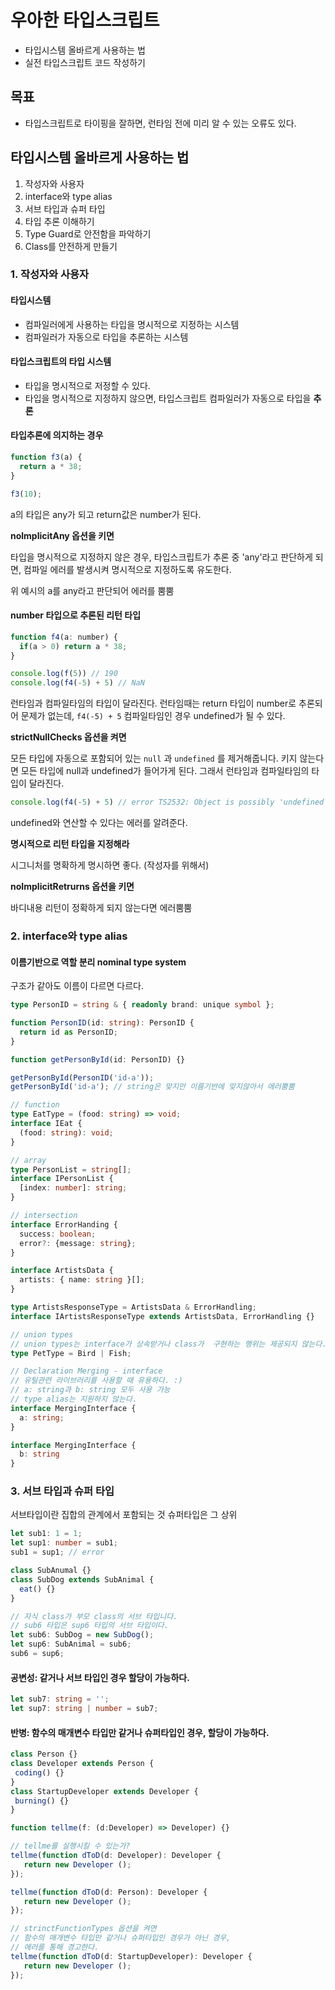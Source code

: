 # 우아한 타입스크립트

* 타입시스템 올바르게 사용하는 법
* 실전 타입스크립트 코드 작성하기

## 목표

* 타입스크립트로 타이핑을 잘하면, 런타임 전에 미리 알 수 있는 오류도 있다.

## 타입시스템 올바르게 사용하는 법

1. 작성자와 사용자
2. interface와 type alias
3. 서브 타입과 슈퍼 타입
4. 타입 추론 이해하기
5. Type Guard로 안전함을 파악하기
6. Class를 안전하게 만들기

### 1. 작성자와 사용자

#### 타입시스템

* 컴파일러에게 사용하는 타입을 명시적으로 지정하는 시스템
* 컴파일러가 자동으로 타입을 추론하는 시스템

#### 타입스크립트의 타입 시스템

* 타입을 명시적으로 저정할 수 있다.
* 타입을 명시적으로 지정하지 않으면, 타입스크립트 컴파일러가 자동으로 타입을 **추론**

#### 타입추론에 의지하는 경우

```js
function f3(a) {
  return a * 38;
}

f3(10);
```

a의 타입은 any가 되고 return값은 number가 된다.

**nolmplicitAny 옵션을 키면**

타입을 명시적으로 지정하지 않은 경우, 타입스크립트가 추론 중 'any'라고 판단하게 되면, 
컴파일 에러를 발생시켜 명시적으로 지정하도록 유도한다.

위 예시의 a를 any라고 판단되어 에러를 뿜뿜

#### number 타입으로 추론된 리턴 타입

```js
function f4(a: number) {
  if(a > 0) return a * 38;
}

console.log(f(5)) // 190
console.log(f4(-5) + 5) // NaN 
```

런타임과 컴파일타임의 타입이 달라진다. 
런타임때는 return 타입이 number로 추론되어 문제가 없는데,  `f4(-5) + 5` 컴파일타임인 경우 undefined가 될 수 있다.

**strictNullChecks 옵션을 켜면**

모든 타입에 자동으로 포함되어 있는 `null` 과 `undefined` 를 제거해줍니다.
키지 않는다면 모든 타입에 null과 undefined가 들어가게 된다. 그래서 런타임과 컴파일타임의 타입이 달라진다.

```js
console.log(f4(-5) + 5) // error TS2532: Object is possibly 'undefined'.
```

undefined와 연산할 수 있다는 에러를 알려준다.

**명시적으로 리턴 타입을 지정해라** 

시그니처를 명확하게 명시하면 좋다. (작성자를 위해서)

**noImplicitRetrurns 옵션을 키면**

바디내용 리턴이 정확하게 되지 않는다면 에러뿜뿜  

### 2. interface와 type alias

#### 이름기반으로 역할 분리 nominal type system

구조가 같아도 이름이 다르면 다르다.

```ts
type PersonID = string & { readonly brand: unique symbol };

function PersonID(id: string): PersonID {
  return id as PersonID;
}

function getPersonById(id: PersonID) {}

getPersonById(PersonID('id-a'));
getPersonById('id-a'); // string은 맞지만 이름기반에 맞지않아서 에러뿜뿜
```

```ts
// function
type EatType = (food: string) => void;
interface IEat {
  (food: string): void;
}

// array
type PersonList = string[];
interface IPersonList {
  [index: number]: string;
}

// intersection
interface ErrorHanding {
  success: boolean;
  error?: {message: string};
}

interface ArtistsData {
  artists: { name: string }[];
}

type ArtistsResponseType = ArtistsData & ErrorHandling;
interface IArtistsResponseType extends ArtistsData, ErrorHandling {}

// union types
// union types는 interface가 상속받거나 class가  구현하는 행위는 제공되지 않는다.
type PetType = Bird | Fish; 

// Declaration Merging - interface
// 유틸관련 라이브러리를 사용할 때 유용하다. :) 
// a: string과 b: string 모두 사용 가능 
// type alias는 지원하지 않는다.
interface MergingInterface {
  a: string;
}

interface MergingInterface {
  b: string
}
```

### 3. 서브 타입과 슈퍼 타입

서브타입이란 집합의 관계에서 포함되는 것 슈퍼타입은 그 상위

```ts
let sub1: 1 = 1;
let sup1: number = sub1;
sub1 = sup1; // error

class SubAnumal {}
class SubDog extends SubAnimal {
  eat() {}
}

// 자식 class가 부모 class의 서브 타입니다.
// sub6 타입은 sup6 타입의 서브 타입이다.
let sub6: SubDog = new SubDog();
let sup6: SubAnimal = sub6;
sub6 = sup6;
```

#### 공변성: 같거나 서브 타입인 경우 할당이 가능하다.

```ts
let sub7: string = '';
let sup7: string | number = sub7;
```

#### 반병: 함수의 매개변수 타입만 같거나 슈퍼타입인 경우, 할당이 가능하다.

 ```ts
class Person {}
class Developer extends Person {
  coding() {}
}
class StartupDeveloper extends Developer {
  burning() {}
}

function tellme(f: (d:Developer) => Developer) {}

// tellme를 실행시킬 수 있는가? 
tellme(function dToD(d: Developer): Developer {
	return new Developer ();
});

tellme(function dToD(d: Person): Developer {
	return new Developer ();
});

// strinctFunctionTypes 옵션을 켜면
// 함수의 매개변수 타입만 같거나 슈퍼타입인 경우가 아닌 경우,
// 에러를 통해 경고한다.
tellme(function dToD(d: StartupDeveloper): Developer {
	return new Developer ();
});
 ```


